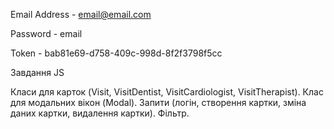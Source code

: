 
Email Address   -   email@email.com

Password    -    email

Token   -   bab81e69-d758-409c-998d-8f2f3798f5cc



Завдання JS

Класи для карток (Visit, VisitDentist, VisitCardiologist, VisitTherapist). Клас для модальних вікон (Modal). Запити (логін, створення картки, зміна даних картки, видалення картки). Фільтр.